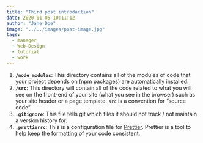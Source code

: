 ```yaml
---
title: "Third post introdaction"
date: 2020-01-05 10:11:12
author: "Jane Doe"
image: "../../images/post-image.jpg"
tags:
  - manager
  - Web-Design
  - tutorial
  - work
---
```


1.  **`/node_modules`**: This directory contains all of the modules of code that your project depends on (npm packages) are automatically installed.
2.  **`/src`**: This directory will contain all of the code related to what you will see on the front-end of your site (what you see in the browser) such as your site header or a page template. `src` is a convention for “source code”.
3.  **`.gitignore`**: This file tells git which files it should not track / not maintain a version history for.
4.  **`.prettierrc`**: This is a configuration file for [Prettier](https://prettier.io/). Prettier is a tool to help keep the formatting of your code consistent.
